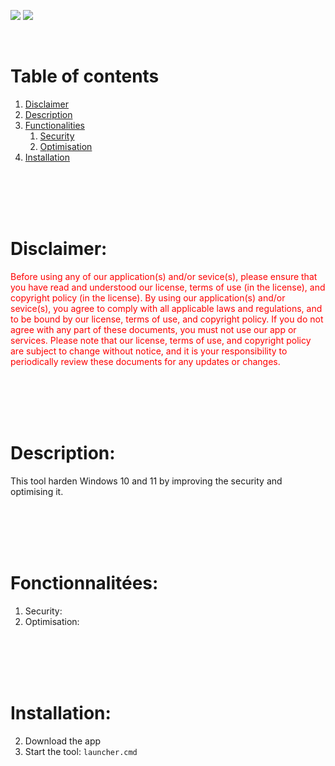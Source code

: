 ![](https://img.shields.io/badge/hardening-red?style=for-the-badge)
![](https://img.shields.io/badge/windows-blue?style=for-the-badge)

<br>

# Table of contents
1. [Disclaimer](#Disclaimer)
2. [Description](#Description)
3. [Functionalities](#Functionalities)
    1. [Security](#Security)
    2. [Optimisation](#Optimisation)
4. [Installation](#Installation)
   
<br>
<br>
<br>
<br>

# <a name="Disclaimer">Disclaimer:</a>
<span style="color:red">Before using any of our application(s) and/or sevice(s), please ensure that you have read and understood our license, terms of use (in the license), and copyright policy (in the license). By using our application(s) and/or sevice(s), you agree to comply with all applicable laws and regulations, and to be bound by our license, terms of use, and copyright policy. If you do not agree with any part of these documents, you must not use our app or services. Please note that our license, terms of use, and copyright policy are subject to change without notice, and it is your responsibility to periodically review these documents for any updates or changes.</span>

<br>
<br>
<br>
<br>

# <a name="Description">Description:</a>
This tool harden Windows 10 and 11 by improving the security and optimising it.

<br>
<br>
<br>
<br>

# <a name="Fonctionnalitées">Fonctionnalitées:</a>
1. <a name="Security">Security:</a>
2. <a name="Optimisation">Optimisation:</a>

<br>
<br>
<br>
<br>

# <a name="Installation">Installation:</a>
2. Download the app
6. Start the tool: ```launcher.cmd```
